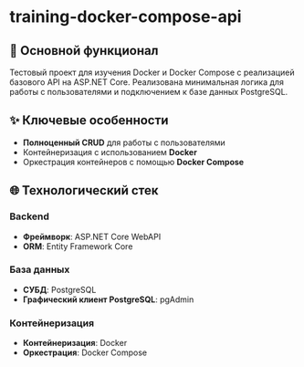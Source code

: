# training-docker-compose-api
## 📌 Основной функционал
Тестовый проект для изучения Docker и Docker Compose с реализацией базового API на ASP.NET Core. Реализована минимальная логика для работы с пользователями и подключением к базе данных PostgreSQL.

## ✨ Ключевые особенности
- **Полноценный CRUD** для работы с пользователями
- Контейнеризация с использованием **Docker**
- Оркестрация контейнеров с помощью **Docker Compose**

## 🌐 Технологический стек
### Backend
- **Фреймворк**: ASP.NET Core WebAPI
- **ORM**: Entity Framework Core

### База данных
- **СУБД**: PostgreSQL
- **Графический клиент PostgreSQL**: pgAdmin

### Контейнеризация
- **Контейнеризация**: Docker
- **Оркестрация**: Docker Compose

